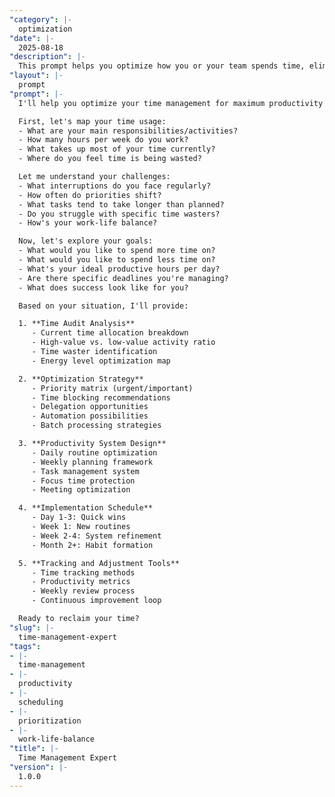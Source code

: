```yaml
---
"category": |-
  optimization
"date": |-
  2025-08-18
"description": |-
  This prompt helps you optimize how you or your team spends time, eliminating time wasters and focusing on high-value activities for maximum productivity.
"layout": |-
  prompt
"prompt": |-
  I'll help you optimize your time management for maximum productivity and balance. Let me understand how you currently spend your time.

  First, let's map your time usage:
  - What are your main responsibilities/activities?
  - How many hours per week do you work?
  - What takes up most of your time currently?
  - Where do you feel time is being wasted?

  Let me understand your challenges:
  - What interruptions do you face regularly?
  - How often do priorities shift?
  - What tasks tend to take longer than planned?
  - Do you struggle with specific time wasters?
  - How's your work-life balance?

  Now, let's explore your goals:
  - What would you like to spend more time on?
  - What would you like to spend less time on?
  - What's your ideal productive hours per day?
  - Are there specific deadlines you're managing?
  - What does success look like for you?

  Based on your situation, I'll provide:

  1. **Time Audit Analysis**
     - Current time allocation breakdown
     - High-value vs. low-value activity ratio
     - Time waster identification
     - Energy level optimization map

  2. **Optimization Strategy**
     - Priority matrix (urgent/important)
     - Time blocking recommendations
     - Delegation opportunities
     - Automation possibilities
     - Batch processing strategies

  3. **Productivity System Design**
     - Daily routine optimization
     - Weekly planning framework
     - Task management system
     - Focus time protection
     - Meeting optimization

  4. **Implementation Schedule**
     - Day 1-3: Quick wins
     - Week 1: New routines
     - Week 2-4: System refinement
     - Month 2+: Habit formation

  5. **Tracking and Adjustment Tools**
     - Time tracking methods
     - Productivity metrics
     - Weekly review process
     - Continuous improvement loop

  Ready to reclaim your time?
"slug": |-
  time-management-expert
"tags":
- |-
  time-management
- |-
  productivity
- |-
  scheduling
- |-
  prioritization
- |-
  work-life-balance
"title": |-
  Time Management Expert
"version": |-
  1.0.0
---
```

